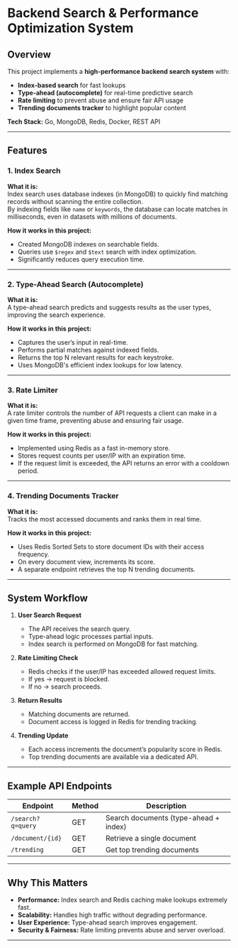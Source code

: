 # Backend Search & Performance Optimization System

## Overview
This project implements a **high-performance backend search system** with:
- **Index-based search** for fast lookups
- **Type-ahead (autocomplete)** for real-time predictive search
- **Rate limiting** to prevent abuse and ensure fair API usage
- **Trending documents tracker** to highlight popular content

**Tech Stack:** Go, MongoDB, Redis, Docker, REST API

---

## Features

### 1. Index Search
**What it is:**  
Index search uses database indexes (in MongoDB) to quickly find matching records without scanning the entire collection.  
By indexing fields like `name` or `keywords`, the database can locate matches in milliseconds, even in datasets with millions of documents.

**How it works in this project:**  
- Created MongoDB indexes on searchable fields.
- Queries use `$regex` and `$text` search with index optimization.
- Significantly reduces query execution time.

---

### 2. Type-Ahead Search (Autocomplete)
**What it is:**  
A type-ahead search predicts and suggests results as the user types, improving the search experience.

**How it works in this project:**  
- Captures the user’s input in real-time.
- Performs partial matches against indexed fields.
- Returns the top N relevant results for each keystroke.
- Uses MongoDB's efficient index lookups for low latency.

---

### 3. Rate Limiter
**What it is:**  
A rate limiter controls the number of API requests a client can make in a given time frame, preventing abuse and ensuring fair usage.

**How it works in this project:**  
- Implemented using Redis as a fast in-memory store.
- Stores request counts per user/IP with an expiration time.
- If the request limit is exceeded, the API returns an error with a cooldown period.

---

### 4. Trending Documents Tracker
**What it is:**  
Tracks the most accessed documents and ranks them in real time.

**How it works in this project:**  
- Uses Redis Sorted Sets to store document IDs with their access frequency.
- On every document view, increments its score.
- A separate endpoint retrieves the top N trending documents.

---

## System Workflow

1. **User Search Request**  
   - The API receives the search query.
   - Type-ahead logic processes partial inputs.
   - Index search is performed on MongoDB for fast matching.

2. **Rate Limiting Check**  
   - Redis checks if the user/IP has exceeded allowed request limits.
   - If yes → request is blocked.  
   - If no → search proceeds.

3. **Return Results**  
   - Matching documents are returned.
   - Document access is logged in Redis for trending tracking.

4. **Trending Update**  
   - Each access increments the document’s popularity score in Redis.
   - Top trending documents are available via a dedicated API.

---

## Example API Endpoints

| Endpoint                | Method | Description                              |
|------------------------|--------|------------------------------------------|
| `/search?q=query`      | GET    | Search documents (type-ahead + index)    |
| `/document/{id}`       | GET    | Retrieve a single document               |
| `/trending`            | GET    | Get top trending documents               |

---

## Why This Matters
- **Performance:** Index search and Redis caching make lookups extremely fast.
- **Scalability:** Handles high traffic without degrading performance.
- **User Experience:** Type-ahead search improves engagement.
- **Security & Fairness:** Rate limiting prevents abuse and server overload.

---
